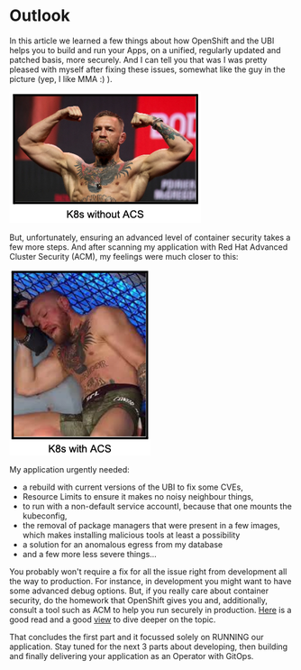 # Outlook

In this article we learned a few things about how OpenShift and the UBI helps you to build and run your Apps, on a unified, regularly updated and patched basis, more securely. And I can tell you that was I was pretty pleased with myself after fixing these issues, somewhat like the guy in the picture (yep, I like MMA :) ).

<img src="../.gitbook/assets/image (7).png" alt="" data-size="original">

But, unfortunately, ensuring an advanced level of container security takes a few more steps. And after scanning my application with Red Hat Advanced Cluster Security (ACM), my feelings were much closer to this:

![](<../.gitbook/assets/image (9).png>)

My application urgently needed:

* a rebuild with current versions of the UBI to fix some CVEs,&#x20;
* Resource Limits to ensure it makes no noisy neighbour things,&#x20;
* to run with a non-default service accountI, because that one mounts the kubeconfig,&#x20;
* the removal of package managers that were present in a few images, which makes installing malicious tools at least a possibility
* a solution for an anomalous egress from my database
* and a few more less severe things...

You probably won't require a fix for all the issue right from development all the way to production. For instance, in development you might want to have some advanced debug options. But, if you really care about container security, do the homework that OpenShift gives you and, additionally, consult a tool such as ACM to help you run securely in production. [Here](https://www.opensourcerers.org/2022/03/21/security-aspects-with-openshift-an-overview/) is a good read and a good [view](https://www.youtube.com/watch?v=-OTEweJOjDw) to dive deeper on the topic.

That concludes the first part and it focussed solely on RUNNING our application. Stay tuned for the next 3 parts about developing, then building and finally delivering your application as an Operator with GitOps.

